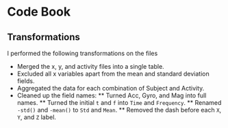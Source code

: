 # Code Book

## Transformations
I performed the following transformations on the files

* Merged the x, y, and activity files into a single table.
* Excluded all x variables apart from the mean and standard deviation fields.
* Aggregated the data for each combination of Subject and Activity.
* Cleaned up the field names:
** Turned Acc, Gyro, and Mag into full names.
** Turned the initial `t` and `f` into `Time` and `Frequency`.
** Renamed `-std()` and `-mean()` to `Std` and `Mean`.
** Removed the dash before each `X`, `Y`, and `Z` label.
